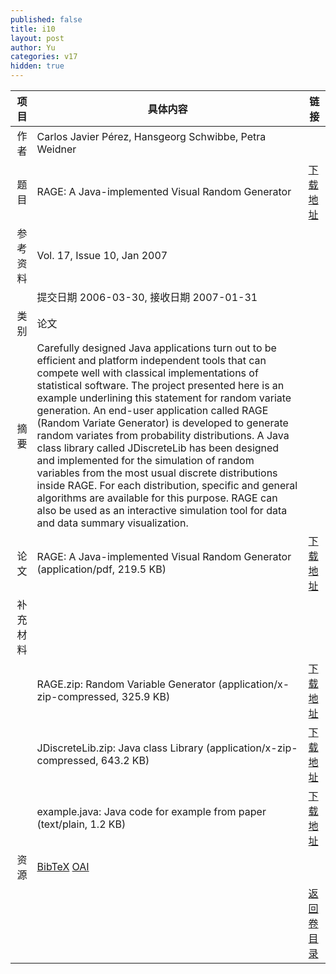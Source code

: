 ```yaml
---
published: false
title: i10
layout: post
author: Yu
categories: v17
hidden: true
---
```


| 项目 | 具体内容 | 链接 |
|---:|---|---|
| 作者 | Carlos Javier  Pérez, Hansgeorg Schwibbe, Petra Weidner| |
| 题目 |RAGE: A Java-implemented Visual Random Generator | [下载地址](http://www.jstatsoft.org/v17/i10/paper) |
| 参考资料 |Vol. 17, Issue 10, Jan 2007 | |
| | 提交日期 2006-03-30, 接收日期 2007-01-31| | 
| 类别 | 论文| |
| 摘要 | Carefully designed Java applications turn out to be efficient and platform independent tools that can compete well with classical implementations of statistical software. The project presented here is an example underlining this statement for random variate generation. An end-user application called RAGE (Random Variate Generator) is developed to generate random variates from probability distributions. A Java class library called JDiscreteLib has been designed and implemented for the simulation of random variables from the most usual discrete distributions inside RAGE. For each distribution, specific and general algorithms are available for this purpose. RAGE can also be used as an interactive simulation tool for data and data summary visualization.| |
| 论文 | RAGE: A Java-implemented Visual Random Generator  (application/pdf, 219.5 KB)| [下载地址](http://www.jstatsoft.org/v17/i10/paper) |
| 补充材料 | | |
| |RAGE.zip: Random Variable Generator  (application/x-zip-compressed, 325.9 KB)|  [下载地址](http://www.jstatsoft.org/v17/i10/supp/1) |
| |JDiscreteLib.zip: Java class Library  (application/x-zip-compressed, 643.2 KB)|  [下载地址](http://www.jstatsoft.org/v17/i10/supp/2) |
| |example.java: Java code for example from paper  (text/plain, 1.2 KB)|  [下载地址](http://www.jstatsoft.org/v17/i10/supp/3) |
| 资源 | [BibTeX](http://www.jstatsoft.org/v17/i10/bibtex) [OAI](http://www.jstatsoft.org/oai?verb=GetRecord&identifier=oai.jstatsoft/v17/i10&prefix=oai_dc)| |
| |  | [返回卷目录]({{site.baseurl}}/volume/v17.html) |